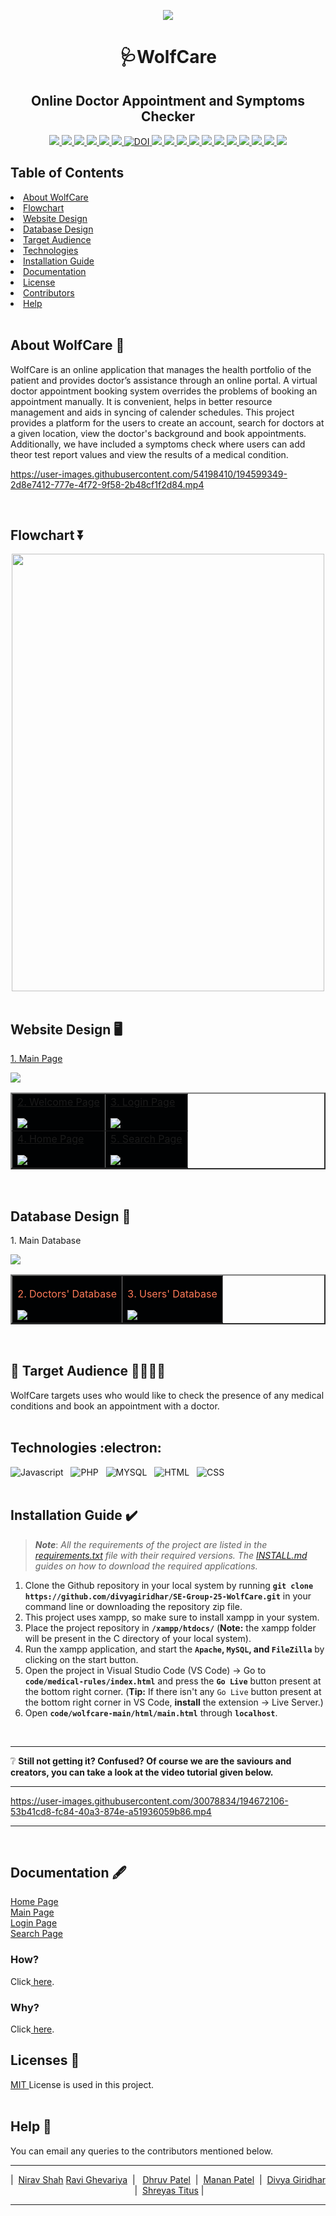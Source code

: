 <p align="center"><img src="/images/ProjectBanner.png">
  
<h1 align="center"> 🩺WolfCare </h1>
  
<h2 align="center"> Online Doctor Appointment and Symptoms Checker </h1>

<div align="center">
  <a href="https://github.com/divyagiridhar/SE-Group-25-WolfCare/actions/workflows/python-app.yml">
    <img src="https://github.com/divyagiridhar/SE-Group-25-WolfCare/actions/workflows/python-app.yml/badge.svg">
  </a>
  <a href="https://github.com/divyagiridhar/SE-Group-25-WolfCare/actions/workflows/Coverage.yml">
    <img src="https://github.com/divyagiridhar/SE-Group-25-WolfCare/actions/workflows/Coverage.yml/badge.svg">
  </a>
  <a href="https://codecov.io/gh/dhruvpatel-9/WolfCare" > 
    <img src="https://codecov.io/gh/dhruvpatel-9/WolfCare/branch/main/graph/badge.svg?token=9174TE5M55"/> 
  </a>
  <a href="https://github.com/divyagiridhar/SE-Group-25-WolfCare/actions/workflows/style_checker.yml" > 
    <img src="https://github.com/divyagiridhar/SE-Group-25-WolfCare/actions/workflows/style_checker.yml/badge.svg"/> 
  </a>
  <a href="https://github.com/divyagiridhar/SE-Group-25-WolfCare/actions/workflows/lint.yml" > 
    <img src="https://github.com/divyagiridhar/SE-Group-25-WolfCare/actions/workflows/lint.yml/badge.svg"/> 
  </a>
  <a href="https://github.com/divyagiridhar/SE-Group-25-WolfCare.git">
    <img src="https://img.shields.io/github/repo-size/divyagiridhar/SE-Group-25-WolfCare?color=brightgreen">
  </a>
  <a href="https://zenodo.org/badge/latestdoi/544594767">
    <img src="https://zenodo.org/badge/544594767.svg" alt="DOI">
  </a>
  <a href="https://github.com/divyagiridhar/SE-Group-25-WolfCare/blob/main/LICENSE">
    <img src="https://img.shields.io/github/license/divyagiridhar/SE-Group-25-WolfCare">
  </a>
  <a href="https://github.com/divyagiridhar/SE-Group-25-WolfCare/graphs/contributors">
    <img src="https://img.shields.io/github/contributors/divyagiridhar/SE-Group-25-WolfCare">
  </a>
  <a href="https://github.com/divyagiridhar/SE-Group-25-WolfCare/graphs/commit-activity">
    <img src="https://img.shields.io/github/commit-activity/w/divyagiridhar/SE-Group-25-WolfCare?color=blueviolet">
  </a>
  <a href="https://github.com/divyagiridhar/SE-Group-25-WolfCare/issues">
    <img src="https://img.shields.io/github/issues-raw/divyagiridhar/SE-Group-25-WolfCare?color=red">
  </a>
  <a href="https://github.com/divyagiridhar/SE-Group-25-WolfCare/issues?q=is%3Aissue+is%3Aclosed">
    <img src="https://img.shields.io/github/issues-closed-raw/divyagiridhar/SE-Group-25-WolfCare?color=success">
  </a>
  <a href="https://github.com/divyagiridhar/SE-Group-25-WolfCare/pulls">
    <img src="https://img.shields.io/github/issues-pr/divyagiridhar/SE-Group-25-WolfCare?color=orange">
  </a>
  <a href="https://github.com/divyagiridhar/SE-Group-25-WolfCare/pulls?q=is%3Apr+is%3Aclosed">
    <img src="https://img.shields.io/github/issues-pr-closed/divyagiridhar/SE-Group-25-WolfCare?color=green">
  </a>
  <a href="https://github.com/divyagiridhar/SE-Group-25-WolfCare/tags">
    <img src="https://img.shields.io/github/v/tag/divyagiridhar/SE-Group-25-WolfCare?color=9cf">
  </a>
  <a href="https://github.com/divyagiridhar/SE-Group-25-WolfCare">
    <img src="https://img.shields.io/github/languages/count/divyagiridhar/SE-Group-25-WolfCare">
  </a>
  <a href="https://github.com/divyagiridhar/SE-Group-25-WolfCare">
    <img src="https://img.shields.io/github/languages/top/divyagiridhar/SE-Group-25-WolfCare?color=ff69b4">
  </a>
  <a href="https://github.com/divyagiridhar/SE-Group-25-WolfCare/network/members">
    <img src="https://img.shields.io/github/forks/divyagiridhar/SE-Group-25-WolfCare?style=social">
  </a>
</div>

<h2> Table of Contents </h2>
<li> 
<a href="#overview"> About WolfCare </a> 
</li>
<li> 
<a href="#flowchart"> Flowchart </a> 
</li>
<li> 
<a href="#design"> Website Design </a> 
</li>
<li> 
<a href="#db"> Database Design </a> 
</li>
<li> 
<a href="#target audience"> Target Audience </a> 
</li>
<li> 
<a href="#tech"> Technologies </a> 
</li>
<li> 
<a href="#ig"> Installation Guide </a>
</li>
<li> 
<a href="#documentation"> Documentation </a>
</li>
<li> 
<a href="#licenses"> License </a> 
</li>
<li> 
<a href="#cb"> Contributors </a>
</li>
<li> 
<a href="#help"> Help </a>
</li>
<br>

<h2 id = "overview"> About WolfCare 🤘 </h2>

WolfCare is an online application that manages the health portfolio of the patient and provides doctor’s assistance through an online portal. A virtual doctor appointment booking system overrides the problems of booking an appointment manually. It is convenient, helps in better resource management and aids in syncing of calender schedules. This project provides a platform for the users to create an account, search for doctors at a given location, view the doctor's background and book appointments. Additionally, we have included a symptoms check where users can add theor test report values and view the results of a medical condition.  

https://user-images.githubusercontent.com/54198410/194599349-2d8e7412-777e-4f72-9f58-2b48cf1f2d84.mp4

<br>
<h2 id = "flowchart"> Flowchart ⏬ </h2>
<div align = "center">
  <img style="height:700px; width:500px;" src = "/images/Flowchartblack.png">
</div>
<br>

<h2 id = "design"> Website Design 🖥️ </h2>

<table border="2" bordercolorlight="#b9dcff" bordercolordark="#006fdd">

  <thead>  
    <a href = "/documentation/main.png">1. Main Page </a>
    <p></p>
    <img src="/images/main.png">
  </thead>
  
  <tr style="background: #010203;"> 
    <td colspan = "2">
      <a href = "/documentation/welcome.png">2. Welcome Page </a>
      <p> </p>
        <img src="/images/loginregister.png">    
     </td>
     <td colspan = "2">
      <a href = "/documentation/login.png">3. Login Page </a>
      <p> </p>  
        <img src="/images/login.png">    
     </td>
  </tr>
   <tr style="background: #010203;"> 
    <td colspan = "2">
      <a href = "/documentation/home.png">4. Home Page </a>
      <p> </p>  
        <img src="/images/home.png">    
     </td>
     <td colspan = "2"> 
      <a href = "/documentation/search.png">5. Search Page </a>
      <p> </p>
        <img src="./images/doc_search.png">
    </td>
  </tr>
  </table>
<br>

<h2 id = "db"> Database Design 💾</h2>

<table border="2" bordercolorlight="#b9dcff" bordercolordark="#006fdd">

  <thead>
    <p> 1. Main Database </p>
    <img src="/images/db1.png">
  </thead>
  
  <tr style="background: #010203;"> 
    <td colspan = "2">
      <p style="color: #FF7A59"> 2. Doctors' Database </p>  
        <img src="/images/db2.png">    
     </td>
     <td colspan = "2">
      <p style="color: #FF7A59"> 3. Users' Database  </p>  
        <img src="/images/db3.png">    
     </td>
  </tr>
  </table>
<br>

<h2 id = "target audience"> 🎯 Target Audience 👨‍👨‍👧‍👧 </h2>
WolfCare targets uses who would like to check the presence of any medical conditions and book an appointment with a doctor. 
<br>
<br>

<h2 id = "tech"> Technologies :electron: </h2>

![Javascript](https://img.shields.io/badge/javascript-%2320232a.svg?style=for-the-badge&logo=javascript&logoColor=%2361DAFB) &nbsp; ![PHP](https://img.shields.io/badge/php-%2320232a.svg?style=for-the-badge&logo=php&logoColor=%2361DAFB) &nbsp; ![MYSQL](https://img.shields.io/badge/mysql-%2320232a.svg?style=for-the-badge&logo=mysql&logoColor=%2361DAFB) &nbsp; ![HTML](https://img.shields.io/badge/html-%2320232a.svg?style=for-the-badge&logo=html&logoColor=%2361DAFB) &nbsp; ![CSS](https://img.shields.io/badge/css-%2320232a.svg?style=for-the-badge&logo=css&logoColor=%2361DAFB)
<br>
<br>

<h2 id = "ig"> Installation Guide ✔️</h2>

>***Note***: *All the requirements of the project are listed in the [requirements.txt](https://github.com/divyagiridhar/SE-Group-25-WolfCare/blob/main/requirements.txt) file with their required versions. The [INSTALL.md](https://github.com/divyagiridhar/SE-Group-25-WolfCare/blob/main/INSTALL.md) guides on how to download the required applications.*

1. Clone the Github repository in your local system by running **`git clone https://github.com/divyagiridhar/SE-Group-25-WolfCare.git`** in your command line or downloading the repository zip file.
2. This project uses xampp, so make sure to install xampp in your system.
3. Place the project repository in **`/xampp/htdocs/`** (**Note:** the xampp folder will be present in the C directory of your local system).
4. Run the xampp application, and start the **`Apache`, `MySQL`, and `FileZilla`** by clicking on the start button.
5. Open the project in Visual Studio Code (VS Code) &rarr; Go to **`code/medical-rules/index.html`** and press the **`Go Live`** button present at the bottom right corner.
(**Tip:** If there isn't any `Go Live` button present at the bottom right corner in VS Code, **install** the extension &rarr; Live Server.)
6. Open **`code/wolfcare-main/html/main.html`** through **`localhost`**.

<br>
<hr>
<p> ❔ <strong> Still not getting it? Confused? Of course we are the saviours and creators, you can take a look at the video tutorial given below.</strong></p>
<hr>

https://user-images.githubusercontent.com/30078834/194672106-53b41cd8-fc84-40a3-874e-a51936059b86.mp4

<hr>
<br>

<h2 id = "documentation"> Documentation 🖋️ </h2>
<a href="https://github.com/divyagiridhar/SE-Group-25-WolfCare/blob/main/documentation/home.md">Home Page</a>
<br>
<a href="https://github.com/divyagiridhar/SE-Group-25-WolfCare/blob/main/documentation/main.md">Main Page</a>
<br>
<a href="https://github.com/divyagiridhar/SE-Group-25-WolfCare/blob/main/documentation/login.md">Login Page</a>
<br>
<a href="https://github.com/divyagiridhar/SE-Group-25-WolfCare/blob/main/documentation/search.md">Search Page</a>

<h3> How? </h3>
Click<a href="https://user-images.githubusercontent.com/30078834/194672106-53b41cd8-fc84-40a3-874e-a51936059b86.mp4"> here</a>.
<h3> Why? </h3>
Click<a href="https://user-images.githubusercontent.com/54198410/194599349-2d8e7412-777e-4f72-9f58-2b48cf1f2d84.mp4"> here</a>.

<h2 id = "licenses"> Licenses 📝 </h2>
<a href="https://github.com/divyagiridhar/SE-Group-25-WolfCare/blob/main/LICENSE"> MIT </a> License is used in this project. 
<br>
<br>

<h2 id = "help"> Help 📧 </h2>
You can email any queries to the contributors mentioned below.
<br>

<hr>
  <p id="cb" align = "center">
  |&nbsp; <a href = "mailto: nshah28@ncsu.edu">Nirav Shah</a>  <a href = "mailto: rghevar@ncsu.edu">Ravi Ghevariya</a> &nbsp;| &nbsp; <a href = "mailto: dpatel49@ncsu.edu">Dhruv Patel</a> &nbsp;|&nbsp; <a href = "mailto: mrpatel8@ncsu.edu">Manan Patel</a> &nbsp;|&nbsp; <a href = "mailto: divyagiridhar97@gmail.com">Divya Giridhar</a> &nbsp;|&nbsp; <a href = "mailto: shreyastitus@gmail.com">Shreyas Titus</a> |
  </p>
<hr>
